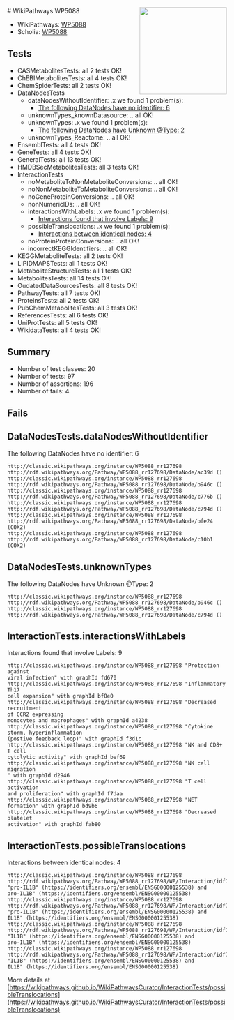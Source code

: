 <img style="float: right; width: 200px" src="https://upload.wikimedia.org/wikipedia/commons/thumb/8/83/Wplogo_with_text_500.png/640px-Wplogo_with_text_500.png" />
# WikiPathways WP5088

* WikiPathways: [WP5088](https://wikipathways.org/pathways/WP5088)
* Scholia: [WP5088](https://scholia.toolforge.org/wikipathways/WP5088)
## Tests
* CASMetabolitesTests: all 2 tests OK!
* ChEBIMetabolitesTests: all 4 tests OK!
* ChemSpiderTests: all 2 tests OK!
* DataNodesTests
    * dataNodesWithoutIdentifier: .x we found 1 problem(s):
        * [The following DataNodes have no identifier: 6](#d2d32fa5)
    * unknownTypes_knownDatasource: .. all OK!
    * unknownTypes: .x we found 1 problem(s):
        * [The following DataNodes have Unknown @Type: 2](#839973e0)
    * unknownTypes_Reactome: .. all OK!
* EnsemblTests: all 4 tests OK!
* GeneTests: all 4 tests OK!
* GeneralTests: all 13 tests OK!
* HMDBSecMetabolitesTests: all 3 tests OK!
* InteractionTests
    * noMetaboliteToNonMetaboliteConversions: .. all OK!
    * noNonMetaboliteToMetaboliteConversions: .. all OK!
    * noGeneProteinConversions: .. all OK!
    * nonNumericIDs: .. all OK!
    * interactionsWithLabels: .x we found 1 problem(s):
        * [Interactions found that involve Labels: 9](#630d2680)
    * possibleTranslocations: .x we found 1 problem(s):
        * [Interactions between identical nodes: 4](#1c118209)
    * noProteinProteinConversions: .. all OK!
    * incorrectKEGGIdentifiers: .. all OK!
* KEGGMetaboliteTests: all 2 tests OK!
* LIPIDMAPSTests: all 1 tests OK!
* MetaboliteStructureTests: all 1 tests OK!
* MetabolitesTests: all 14 tests OK!
* OudatedDataSourcesTests: all 8 tests OK!
* PathwayTests: all 7 tests OK!
* ProteinsTests: all 2 tests OK!
* PubChemMetabolitesTests: all 3 tests OK!
* ReferencesTests: all 6 tests OK!
* UniProtTests: all 5 tests OK!
* WikidataTests: all 4 tests OK!


## Summary

* Number of test classes: 20
* Number of tests: 97
* Number of assertions: 196
* Number of fails: 4

## Fails

<a name="d2d32fa5" />

## DataNodesTests.dataNodesWithoutIdentifier

The following DataNodes have no identifier: 6
```
http://classic.wikipathways.org/instance/WP5088_rr127698 http://rdf.wikipathways.org/Pathway/WP5088_rr127698/DataNode/ac39d ()
http://classic.wikipathways.org/instance/WP5088_rr127698 http://rdf.wikipathways.org/Pathway/WP5088_rr127698/DataNode/b946c ()
http://classic.wikipathways.org/instance/WP5088_rr127698 http://rdf.wikipathways.org/Pathway/WP5088_rr127698/DataNode/c776b ()
http://classic.wikipathways.org/instance/WP5088_rr127698 http://rdf.wikipathways.org/Pathway/WP5088_rr127698/DataNode/c794d ()
http://classic.wikipathways.org/instance/WP5088_rr127698 http://rdf.wikipathways.org/Pathway/WP5088_rr127698/DataNode/bfe24 (COX2)
http://classic.wikipathways.org/instance/WP5088_rr127698 http://rdf.wikipathways.org/Pathway/WP5088_rr127698/DataNode/c10b1 (COX2)
```

<a name="839973e0" />

## DataNodesTests.unknownTypes

The following DataNodes have Unknown @Type: 2
```
http://classic.wikipathways.org/instance/WP5088_rr127698 http://rdf.wikipathways.org/Pathway/WP5088_rr127698/DataNode/b946c ()
http://classic.wikipathways.org/instance/WP5088_rr127698 http://rdf.wikipathways.org/Pathway/WP5088_rr127698/DataNode/c794d ()
```

<a name="630d2680" />

## InteractionTests.interactionsWithLabels

Interactions found that involve Labels: 9
```
http://classic.wikipathways.org/instance/WP5088_rr127698 "Protection against 
viral infection" with graphId fd670
http://classic.wikipathways.org/instance/WP5088_rr127698 "Inflammatory Th17 
cell expansion" with graphId bf8e0
http://classic.wikipathways.org/instance/WP5088_rr127698 "Decreased recruitment 
of CCR2 expressing 
monocytes and macrophages" with graphId a4238
http://classic.wikipathways.org/instance/WP5088_rr127698 "Cytokine storm, hyperinflammation 
(postive feedback loop)" with graphId f3d1c
http://classic.wikipathways.org/instance/WP5088_rr127698 "NK and CD8+ T cell 
cytolytic activity" with graphId bef69
http://classic.wikipathways.org/instance/WP5088_rr127698 "NK cell migration
" with graphId d2946
http://classic.wikipathways.org/instance/WP5088_rr127698 "T cell activation 
and proliferation" with graphId f7daa
http://classic.wikipathways.org/instance/WP5088_rr127698 "NET formation" with graphId bd9b6
http://classic.wikipathways.org/instance/WP5088_rr127698 "Decreased platelet 
activation" with graphId fab80
```

<a name="1c118209" />

## InteractionTests.possibleTranslocations

Interactions between identical nodes: 4
```
http://classic.wikipathways.org/instance/WP5088_rr127698 http://rdf.wikipathways.org/Pathway/WP5088_rr127698/WP/Interaction/idf7ae457b "pro-IL1B" (https://identifiers.org/ensembl/ENSG00000125538) and 
pro-IL1B" (https://identifiers.org/ensembl/ENSG00000125538)
http://classic.wikipathways.org/instance/WP5088_rr127698 http://rdf.wikipathways.org/Pathway/WP5088_rr127698/WP/Interaction/idf7ae457b "pro-IL1B" (https://identifiers.org/ensembl/ENSG00000125538) and 
IL1B" (https://identifiers.org/ensembl/ENSG00000125538)
http://classic.wikipathways.org/instance/WP5088_rr127698 http://rdf.wikipathways.org/Pathway/WP5088_rr127698/WP/Interaction/idf7ae457b "IL1B" (https://identifiers.org/ensembl/ENSG00000125538) and 
pro-IL1B" (https://identifiers.org/ensembl/ENSG00000125538)
http://classic.wikipathways.org/instance/WP5088_rr127698 http://rdf.wikipathways.org/Pathway/WP5088_rr127698/WP/Interaction/idf7ae457b "IL1B" (https://identifiers.org/ensembl/ENSG00000125538) and 
IL1B" (https://identifiers.org/ensembl/ENSG00000125538)
```

More details at [https://wikipathways.github.io/WikiPathwaysCurator/InteractionTests/possibleTranslocations](https://wikipathways.github.io/WikiPathwaysCurator/InteractionTests/possibleTranslocations)

